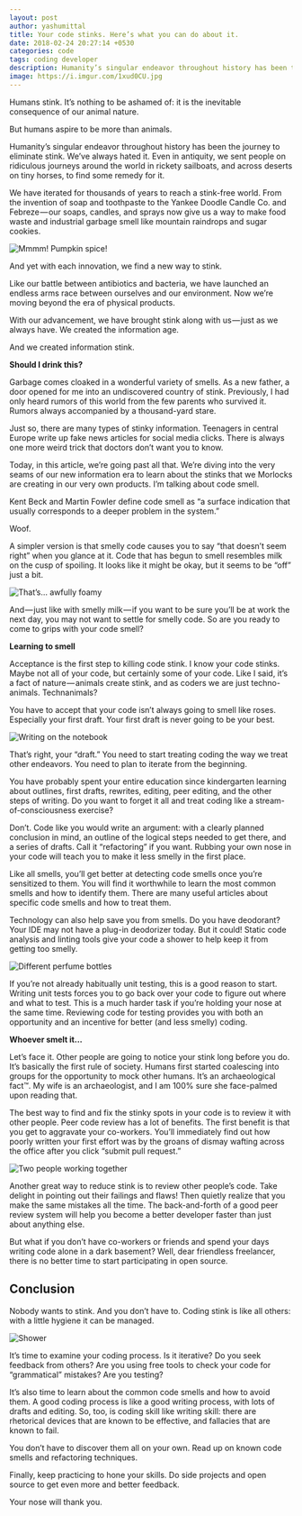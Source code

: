 ```yaml
---
layout: post
author: yashumittal
title: Your code stinks. Here’s what you can do about it.
date: 2018-02-24 20:27:14 +0530
categories: code
tags: coding developer
description: Humanity’s singular endeavor throughout history has been the journey to eliminate stink. We’ve always hated it. Even in antiquity
image: https://i.imgur.com/1xud0CU.jpg
---
```


Humans stink. It’s nothing to be ashamed of: it is the inevitable consequence of our animal nature.

But humans aspire to be more than animals.

Humanity’s singular endeavor throughout history has been the journey to eliminate stink. We’ve always hated it. Even in antiquity, we sent people on ridiculous journeys around the world in rickety sailboats, and across deserts on tiny horses, to find some remedy for it.

We have iterated for thousands of years to reach a stink-free world. From the invention of soap and toothpaste to the Yankee Doodle Candle Co. and Febreze — our soaps, candles, and sprays now give us a way to make food waste and industrial garbage smell like mountain raindrops and sugar cookies.

![Mmmm! Pumpkin spice!](https://i.imgur.com/ee9M6tO.jpg)

And yet with each innovation, we find a new way to stink.

Like our battle between antibiotics and bacteria, we have launched an endless arms race between ourselves and our environment. Now we’re moving beyond the era of physical products.

With our advancement, we have brought stink along with us — just as we always have. We created the information age.

And we created information stink.

**Should I drink this?**

Garbage comes cloaked in a wonderful variety of smells. As a new father, a door opened for me into an undiscovered country of stink. Previously, I had only heard rumors of this world from the few parents who survived it. Rumors always accompanied by a thousand-yard stare.

Just so, there are many types of stinky information. Teenagers in central Europe write up fake news articles for social media clicks. There is always one more weird trick that doctors don’t want you to know.

Today, in this article, we’re going past all that. We’re diving into the very seams of our new information era to learn about the stinks that we Morlocks are creating in our very own products. I’m talking about code smell.

Kent Beck and Martin Fowler define code smell as “a surface indication that usually corresponds to a deeper problem in the system.”

Woof.

A simpler version is that smelly code causes you to say “that doesn’t seem right” when you glance at it. Code that has begun to smell resembles milk on the cusp of spoiling. It looks like it might be okay, but it seems to be “off” just a bit.

![That’s… awfully foamy](https://i.imgur.com/sIPybpt.jpg)

And — just like with smelly milk — if you want to be sure you’ll be at work the next day, you may not want to settle for smelly code. So are you ready to come to grips with your code smell?

**Learning to smell**

Acceptance is the first step to killing code stink. I know your code stinks. Maybe not all of your code, but certainly some of your code. Like I said, it’s a fact of nature — animals create stink, and as coders we are just techno-animals. Technanimals?

You have to accept that your code isn’t always going to smell like roses. Especially your first draft. Your first draft is never going to be your best.

![Writing on the notebook](https://i.imgur.com/e1hY2bu.jpg)

That’s right, your “draft.” You need to start treating coding the way we treat other endeavors. You need to plan to iterate from the beginning.

You have probably spent your entire education since kindergarten learning about outlines, first drafts, rewrites, editing, peer editing, and the other steps of writing. Do you want to forget it all and treat coding like a stream-of-consciousness exercise?

Don’t. Code like you would write an argument: with a clearly planned conclusion in mind, an outline of the logical steps needed to get there, and a series of drafts. Call it “refactoring” if you want. Rubbing your own nose in your code will teach you to make it less smelly in the first place.

Like all smells, you’ll get better at detecting code smells once you’re sensitized to them. You will find it worthwhile to learn the most common smells and how to identify them. There are many useful articles about specific code smells and how to treat them.

Technology can also help save you from smells. Do you have deodorant? Your IDE may not have a plug-in deodorizer today. But it could! Static code analysis and linting tools give your code a shower to help keep it from getting too smelly.

![Different perfume bottles](https://i.imgur.com/wkql4T4.png)

If you’re not already habitually unit testing, this is a good reason to start. Writing unit tests forces you to go back over your code to figure out where and what to test. This is a much harder task if you’re holding your nose at the same time. Reviewing code for testing provides you with both an opportunity and an incentive for better (and less smelly) coding.

**Whoever smelt it…**

Let’s face it. Other people are going to notice your stink long before you do. It’s basically the first rule of society. Humans first started coalescing into groups for the opportunity to mock other humans. It’s an archaeological fact™️. My wife is an archaeologist, and I am 100% sure she face-palmed upon reading that.

The best way to find and fix the stinky spots in your code is to review it with other people. Peer code review has a lot of benefits. The first benefit is that you get to aggravate your co-workers. You’ll immediately find out how poorly written your first effort was by the groans of dismay wafting across the office after you click “submit pull request.”

![Two people working together](https://i.imgur.com/A9uD51D.jpg)

Another great way to reduce stink is to review other people’s code. Take delight in pointing out their failings and flaws! Then quietly realize that you make the same mistakes all the time. The back-and-forth of a good peer review system will help you become a better developer faster than just about anything else.

But what if you don’t have co-workers or friends and spend your days writing code alone in a dark basement? Well, dear friendless freelancer, there is no better time to start participating in open source.

## Conclusion

Nobody wants to stink. And you don’t have to. Coding stink is like all others: with a little hygiene it can be managed.

![Shower](https://i.imgur.com/ljwZOmY.jpg)

It’s time to examine your coding process. Is it iterative? Do you seek feedback from others? Are you using free tools to check your code for “grammatical” mistakes? Are you testing?

It’s also time to learn about the common code smells and how to avoid them. A good coding process is like a good writing process, with lots of drafts and editing. So, too, is coding skill like writing skill: there are rhetorical devices that are known to be effective, and fallacies that are known to fail.

You don’t have to discover them all on your own. Read up on known code smells and refactoring techniques.

Finally, keep practicing to hone your skills. Do side projects and open source to get even more and better feedback.

Your nose will thank you.